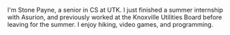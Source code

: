 I'm Stone Payne, a senior in CS at UTK. I just finished a summer internship with Asurion, and previously worked at the Knoxville Utilities Board before leaving for the summer. I enjoy hiking, video games, and programming. 
